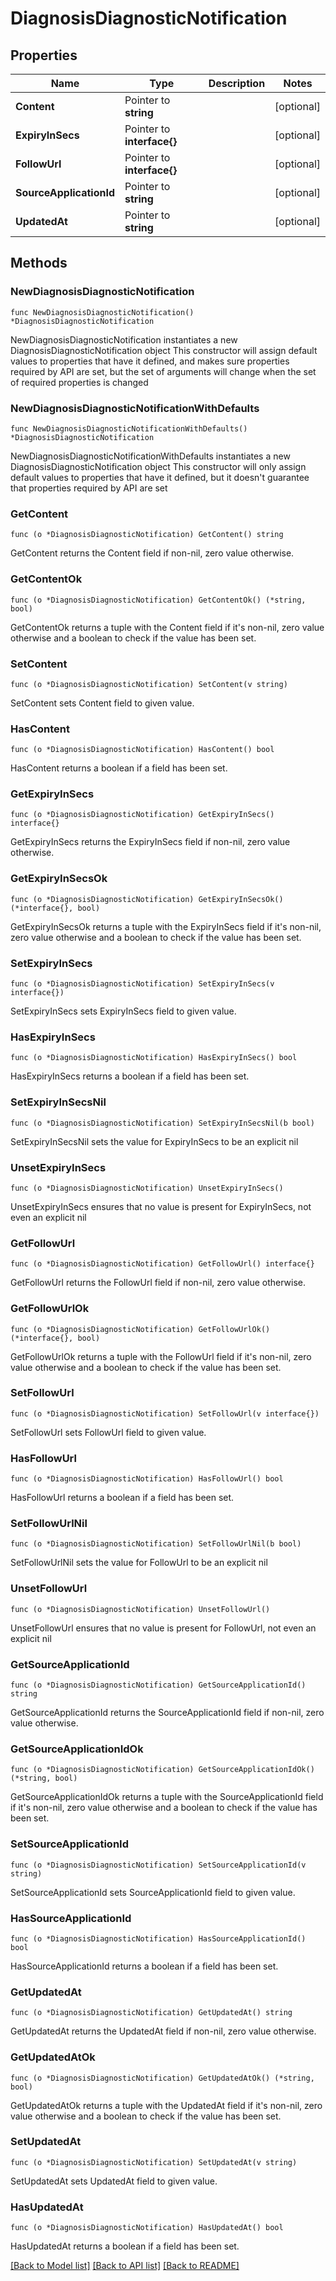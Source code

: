 # DiagnosisDiagnosticNotification

## Properties

Name | Type | Description | Notes
------------ | ------------- | ------------- | -------------
**Content** | Pointer to **string** |  | [optional] 
**ExpiryInSecs** | Pointer to **interface{}** |  | [optional] 
**FollowUrl** | Pointer to **interface{}** |  | [optional] 
**SourceApplicationId** | Pointer to **string** |  | [optional] 
**UpdatedAt** | Pointer to **string** |  | [optional] 

## Methods

### NewDiagnosisDiagnosticNotification

`func NewDiagnosisDiagnosticNotification() *DiagnosisDiagnosticNotification`

NewDiagnosisDiagnosticNotification instantiates a new DiagnosisDiagnosticNotification object
This constructor will assign default values to properties that have it defined,
and makes sure properties required by API are set, but the set of arguments
will change when the set of required properties is changed

### NewDiagnosisDiagnosticNotificationWithDefaults

`func NewDiagnosisDiagnosticNotificationWithDefaults() *DiagnosisDiagnosticNotification`

NewDiagnosisDiagnosticNotificationWithDefaults instantiates a new DiagnosisDiagnosticNotification object
This constructor will only assign default values to properties that have it defined,
but it doesn't guarantee that properties required by API are set

### GetContent

`func (o *DiagnosisDiagnosticNotification) GetContent() string`

GetContent returns the Content field if non-nil, zero value otherwise.

### GetContentOk

`func (o *DiagnosisDiagnosticNotification) GetContentOk() (*string, bool)`

GetContentOk returns a tuple with the Content field if it's non-nil, zero value otherwise
and a boolean to check if the value has been set.

### SetContent

`func (o *DiagnosisDiagnosticNotification) SetContent(v string)`

SetContent sets Content field to given value.

### HasContent

`func (o *DiagnosisDiagnosticNotification) HasContent() bool`

HasContent returns a boolean if a field has been set.

### GetExpiryInSecs

`func (o *DiagnosisDiagnosticNotification) GetExpiryInSecs() interface{}`

GetExpiryInSecs returns the ExpiryInSecs field if non-nil, zero value otherwise.

### GetExpiryInSecsOk

`func (o *DiagnosisDiagnosticNotification) GetExpiryInSecsOk() (*interface{}, bool)`

GetExpiryInSecsOk returns a tuple with the ExpiryInSecs field if it's non-nil, zero value otherwise
and a boolean to check if the value has been set.

### SetExpiryInSecs

`func (o *DiagnosisDiagnosticNotification) SetExpiryInSecs(v interface{})`

SetExpiryInSecs sets ExpiryInSecs field to given value.

### HasExpiryInSecs

`func (o *DiagnosisDiagnosticNotification) HasExpiryInSecs() bool`

HasExpiryInSecs returns a boolean if a field has been set.

### SetExpiryInSecsNil

`func (o *DiagnosisDiagnosticNotification) SetExpiryInSecsNil(b bool)`

 SetExpiryInSecsNil sets the value for ExpiryInSecs to be an explicit nil

### UnsetExpiryInSecs
`func (o *DiagnosisDiagnosticNotification) UnsetExpiryInSecs()`

UnsetExpiryInSecs ensures that no value is present for ExpiryInSecs, not even an explicit nil
### GetFollowUrl

`func (o *DiagnosisDiagnosticNotification) GetFollowUrl() interface{}`

GetFollowUrl returns the FollowUrl field if non-nil, zero value otherwise.

### GetFollowUrlOk

`func (o *DiagnosisDiagnosticNotification) GetFollowUrlOk() (*interface{}, bool)`

GetFollowUrlOk returns a tuple with the FollowUrl field if it's non-nil, zero value otherwise
and a boolean to check if the value has been set.

### SetFollowUrl

`func (o *DiagnosisDiagnosticNotification) SetFollowUrl(v interface{})`

SetFollowUrl sets FollowUrl field to given value.

### HasFollowUrl

`func (o *DiagnosisDiagnosticNotification) HasFollowUrl() bool`

HasFollowUrl returns a boolean if a field has been set.

### SetFollowUrlNil

`func (o *DiagnosisDiagnosticNotification) SetFollowUrlNil(b bool)`

 SetFollowUrlNil sets the value for FollowUrl to be an explicit nil

### UnsetFollowUrl
`func (o *DiagnosisDiagnosticNotification) UnsetFollowUrl()`

UnsetFollowUrl ensures that no value is present for FollowUrl, not even an explicit nil
### GetSourceApplicationId

`func (o *DiagnosisDiagnosticNotification) GetSourceApplicationId() string`

GetSourceApplicationId returns the SourceApplicationId field if non-nil, zero value otherwise.

### GetSourceApplicationIdOk

`func (o *DiagnosisDiagnosticNotification) GetSourceApplicationIdOk() (*string, bool)`

GetSourceApplicationIdOk returns a tuple with the SourceApplicationId field if it's non-nil, zero value otherwise
and a boolean to check if the value has been set.

### SetSourceApplicationId

`func (o *DiagnosisDiagnosticNotification) SetSourceApplicationId(v string)`

SetSourceApplicationId sets SourceApplicationId field to given value.

### HasSourceApplicationId

`func (o *DiagnosisDiagnosticNotification) HasSourceApplicationId() bool`

HasSourceApplicationId returns a boolean if a field has been set.

### GetUpdatedAt

`func (o *DiagnosisDiagnosticNotification) GetUpdatedAt() string`

GetUpdatedAt returns the UpdatedAt field if non-nil, zero value otherwise.

### GetUpdatedAtOk

`func (o *DiagnosisDiagnosticNotification) GetUpdatedAtOk() (*string, bool)`

GetUpdatedAtOk returns a tuple with the UpdatedAt field if it's non-nil, zero value otherwise
and a boolean to check if the value has been set.

### SetUpdatedAt

`func (o *DiagnosisDiagnosticNotification) SetUpdatedAt(v string)`

SetUpdatedAt sets UpdatedAt field to given value.

### HasUpdatedAt

`func (o *DiagnosisDiagnosticNotification) HasUpdatedAt() bool`

HasUpdatedAt returns a boolean if a field has been set.


[[Back to Model list]](../README.md#documentation-for-models) [[Back to API list]](../README.md#documentation-for-api-endpoints) [[Back to README]](../README.md)


